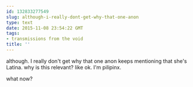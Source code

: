 ```yaml
---
id: 132833277549
slug: although-i-really-dont-get-why-that-one-anon
type: text
date: 2015-11-08 23:54:22 GMT
tags:
- transmissions from the void
title: ''
---
```

although. I really don't get why that one anon keeps mentioning that she's Latina.  why is this relevant? like ok. I'm pilipinx.  

what now?